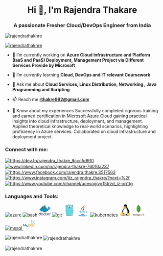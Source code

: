 <h1 align="center">Hi 👋, I'm Rajendra Thakare</h1>
<h3 align="center">A passionate Fresher Cloud/DevOps Engineer from India</h3>

<p align="left"> <img src="https://komarev.com/ghpvc/?username=rajendrathakhre&label=Profile%20views&color=0e75b6&style=flat" alt="rajendrathakhre" /> </p>

<p align="left"> <a href="https://github.com/ryo-ma/github-profile-trophy"><img src="https://github-profile-trophy.vercel.app/?username=rajendrathakhre" alt="rajendrathakhre" /></a> </p>

- 🔭 I’m currently working on **Azure Cloud Infrastructure and Platform (IaaS and PaaS) Deployment, Management Project via Different Services Provide by Microsoft**

- 🌱 I’m currently learning **Cloud, DevOps and IT relevant Coursework**

- 💬 Ask me about **Cloud Services, Linux Distribution, Networking , Java Programming and Scripting**

- 📫 Reach me **rthakre992@gmail.com**

- 📄 Know about my experiences Successfully completed rigorous training and earned certification in Microsoft Azure Cloud gaining practical insights into cloud infrastructure, deployment, and management. Applied theoretical knowledge to real-world scenarios, highlighting proficiency in Azure services. Collaborated on cloud infrastructure and deployment project.

<h3 align="left">Connect with me:</h3>
<p align="left">
<a href="https://dev.to/https://dev.to/rajendra_thakre_8ccc5d9f0" target="blank"><img align="center" src="https://raw.githubusercontent.com/rahuldkjain/github-profile-readme-generator/master/src/images/icons/Social/devto.svg" alt="https://dev.to/rajendra_thakre_8ccc5d9f0" height="30" width="40" /></a>
<a href="https://linkedin.com/in/www.linkedin.com/in/rajendra-thakre-76010a237" target="blank"><img align="center" src="https://raw.githubusercontent.com/rahuldkjain/github-profile-readme-generator/master/src/images/icons/Social/linked-in-alt.svg" alt="www.linkedin.com/in/rajendra-thakre-76010a237" height="30" width="40" /></a>
<a href="https://fb.com/https://www.facebook.com/rajendra.thakre.3517563" target="blank"><img align="center" src="https://raw.githubusercontent.com/rahuldkjain/github-profile-readme-generator/master/src/images/icons/Social/facebook.svg" alt="https://www.facebook.com/rajendra.thakre.3517563" height="30" width="40" /></a>
<a href="https://instagram.com/https://www.instagram.com/itz_rajendra_thakre/?next=%2f" target="blank"><img align="center" src="https://raw.githubusercontent.com/rahuldkjain/github-profile-readme-generator/master/src/images/icons/Social/instagram.svg" alt="https://www.instagram.com/itz_rajendra_thakre/?next=%2f" height="30" width="40" /></a>
<a href="https://www.youtube.com/c/https://www.youtube.com/channel/ucesogivg15trzd_iz-xq1tg" target="blank"><img align="center" src="https://raw.githubusercontent.com/rahuldkjain/github-profile-readme-generator/master/src/images/icons/Social/youtube.svg" alt="https://www.youtube.com/channel/ucesogivg15trzd_iz-xq1tg" height="30" width="40" /></a>
</p>

<h3 align="left">Languages and Tools:</h3>
<p align="left"> <a href="https://azure.microsoft.com/en-in/" target="_blank" rel="noreferrer"> <img src="https://www.vectorlogo.zone/logos/microsoft_azure/microsoft_azure-icon.svg" alt="azure" width="40" height="40"/> </a> <a href="https://www.gnu.org/software/bash/" target="_blank" rel="noreferrer"> <img src="https://www.vectorlogo.zone/logos/gnu_bash/gnu_bash-icon.svg" alt="bash" width="40" height="40"/> </a> <a href="https://www.docker.com/" target="_blank" rel="noreferrer"> <img src="https://raw.githubusercontent.com/devicons/devicon/master/icons/docker/docker-original-wordmark.svg" alt="docker" width="40" height="40"/> </a> <a href="https://git-scm.com/" target="_blank" rel="noreferrer"> <img src="https://www.vectorlogo.zone/logos/git-scm/git-scm-icon.svg" alt="git" width="40" height="40"/> </a> <a href="https://golang.org" target="_blank" rel="noreferrer"> <img src="https://raw.githubusercontent.com/devicons/devicon/master/icons/go/go-original.svg" alt="go" width="40" height="40"/> </a> <a href="https://www.java.com" target="_blank" rel="noreferrer"> <img src="https://raw.githubusercontent.com/devicons/devicon/master/icons/java/java-original.svg" alt="java" width="40" height="40"/> </a> <a href="https://kubernetes.io" target="_blank" rel="noreferrer"> <img src="https://www.vectorlogo.zone/logos/kubernetes/kubernetes-icon.svg" alt="kubernetes" width="40" height="40"/> </a> <a href="https://www.linux.org/" target="_blank" rel="noreferrer"> <img src="https://raw.githubusercontent.com/devicons/devicon/master/icons/linux/linux-original.svg" alt="linux" width="40" height="40"/> </a> <a href="https://www.mongodb.com/" target="_blank" rel="noreferrer"> <img src="https://raw.githubusercontent.com/devicons/devicon/master/icons/mongodb/mongodb-original-wordmark.svg" alt="mongodb" width="40" height="40"/> </a> <a href="https://www.microsoft.com/en-us/sql-server" target="_blank" rel="noreferrer"> <img src="https://www.svgrepo.com/show/303229/microsoft-sql-server-logo.svg" alt="mssql" width="40" height="40"/> </a> <a href="https://www.mysql.com/" target="_blank" rel="noreferrer"> <img src="https://raw.githubusercontent.com/devicons/devicon/master/icons/mysql/mysql-original-wordmark.svg" alt="mysql" width="40" height="40"/> </a> </p>

<p><img align="left" src="https://github-readme-stats.vercel.app/api/top-langs?username=rajendrathakhre&show_icons=true&locale=en&layout=compact" alt="rajendrathakhre" /></p>

<p>&nbsp;<img align="center" src="https://github-readme-stats.vercel.app/api?username=rajendrathakhre&show_icons=true&locale=en" alt="rajendrathakhre" /></p>

<p><img align="center" src="https://github-readme-streak-stats.herokuapp.com/?user=rajendrathakhre&" alt="rajendrathakhre" /></p>
